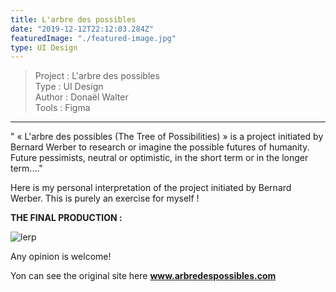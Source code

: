 ```yaml
---
title: L'arbre des possibles
date: "2019-12-12T22:12:03.284Z"
featuredImage: "./featured-image.jpg"
type: UI Design
---
```

>Project : L'arbre des possibles<br>
>Type : UI Design<br>
>Author : Donaël Walter<br>
>Tools : Figma
----------------------------------------------------------

<div class="introP">
  " « L'arbre des possibles (The Tree of Possibilities) » is a project initiated by Bernard Werber to research or imagine the possible futures of humanity. Future pessimists, neutral or optimistic, in the short term or in the longer term...."

Here is my personal interpretation of the project initiated by Bernard Werber. 
This is purely an exercise for myself !
</div>

**THE FINAL PRODUCTION :**

![lerp](./brand-book.png)

Any opinion is welcome! 

Yon can see the original site here <a href="http://www.arbredespossibles.com/" target="_blanck"><b>www.arbredespossibles.com</b></a>